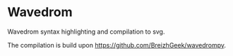 
# Wavedrom

Wavedrom syntax highlighting and compilation to svg.

The compilation is build upon https://github.com/BreizhGeek/wavedrompy.
